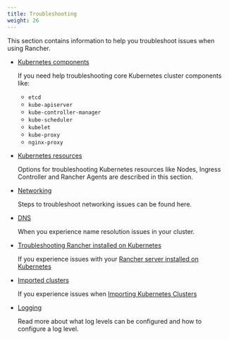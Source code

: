 ```yaml
---
title: Troubleshooting
weight: 26
---
```


This section contains information to help you troubleshoot issues when using Rancher.

- [Kubernetes components]({{<baseurl>}}/rancher/v2.x/en/troubleshooting/kubernetes-components/)

    If you need help troubleshooting core Kubernetes cluster components like:
    * `etcd`
    * `kube-apiserver`
    * `kube-controller-manager`
    * `kube-scheduler`
    * `kubelet`
    * `kube-proxy`
    * `nginx-proxy`

- [Kubernetes resources]({{<baseurl>}}/rancher/v2.x/en/troubleshooting/kubernetes-resources/)

    Options for troubleshooting Kubernetes resources like Nodes, Ingress Controller and Rancher Agents are described in this section.

- [Networking]({{<baseurl>}}/rancher/v2.x/en/troubleshooting/networking/)

    Steps to troubleshoot networking issues can be found here.

- [DNS]({{<baseurl>}}/rancher/v2.x/en/troubleshooting/dns/)

    When you experience name resolution issues in your cluster.

- [Troubleshooting Rancher installed on Kubernetes]({{<baseurl>}}/rancher/v2.x/en/troubleshooting/rancherha/)

    If you experience issues with your [Rancher server installed on Kubernetes]({{<baseurl>}}/rancher/v2.x/en/installation/k8s-install/)

- [Imported clusters]({{<baseurl>}}/rancher/v2.x/en/troubleshooting/imported-clusters/)

    If you experience issues when [Importing Kubernetes Clusters]({{<baseurl>}}/rancher/v2.x/en/cluster-provisioning/imported-clusters/)

- [Logging]({{<baseurl>}}/rancher/v2.x/en/troubleshooting/logging/)

    Read more about what log levels can be configured and how to configure a log level.

